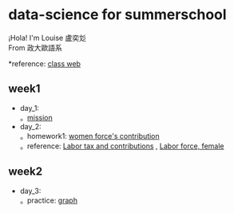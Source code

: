 # data-science for summerschool    
  
¡Hola! I'm Louise 盧奕彣  
From 政大歐語系  
  
*reference: [class web](https://www.peculab.org/)
## week1  
* day_1:  
。[mission](https://louiselu1011.github.io/data-science-summerschool/day%201/beginning.html)  
* day_2:  
。homework1: [women force's contribution](https://louiselu1011.github.io/data-science-summerschool/day2_homework1/data_combined.html)   
。reference: [Labor tax and contributions](https://data.worldbank.org/indicator/IC.TAX.LABR.CP.ZS?view=chart)  , [Labor force, female](https://data.worldbank.org/indicator/SL.TLF.TOTL.FE.ZS?view=chart)
## week2  
* day_3:  
。practice: [graph](https://louiselu1011.github.io/data-science-summerschool/day3_visualization/graph-practice.html)
